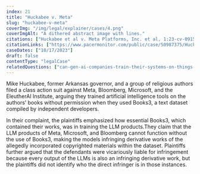 ```yaml
---
index: 21
title: "Huckabee v. Meta"
slug: "huckabee-v-meta"
coverImg: "/img/legal/explainer/cases/4.png"
coverImgAlt: "A dithered abstract image with lines."
citations: ["Huckabee et al v. Meta Platforms, Inc. et al, 1:23-cv-09152 (S.D.N.Y.)"]
citationLinks: ["https://www.pacermonitor.com/public/case/50987375/Huckabee_et_al_v_Meta_Platforms,_Inc_et_al"]
caseDates: ["10/17/2023"]
draft: false 
contentType: "legalCase"
relatedQuestions: ["can-gen-ai-companies-train-their-systems-on-things-i-made"]
---
```

Mike Huckabee, former Arkansas governor, and a group of religious authors filed a class action suit against Meta, Bloomberg, Microsoft, and the EleutherAI Institute, arguing they trained artificial intelligence tools on the authors’ books without permission when they used Books3, a text dataset compiled by independent developers.

In their complaint, the plaintiffs emphasized how essential Books3, which contained their works, was in training the LLM products.They claim that the LLM products of Meta, Microsoft, and Bloomberg cannot function without the use of Books3, making the models infringing derivative works of the allegedly incorporated copyrighted materials within the dataset. Plaintiffs further argued that the defendants were vicariously liable for infringement because every output of the LLMs is also an infringing derivative work, but the plaintiffs did not identify who the direct infringer is in those instances.



